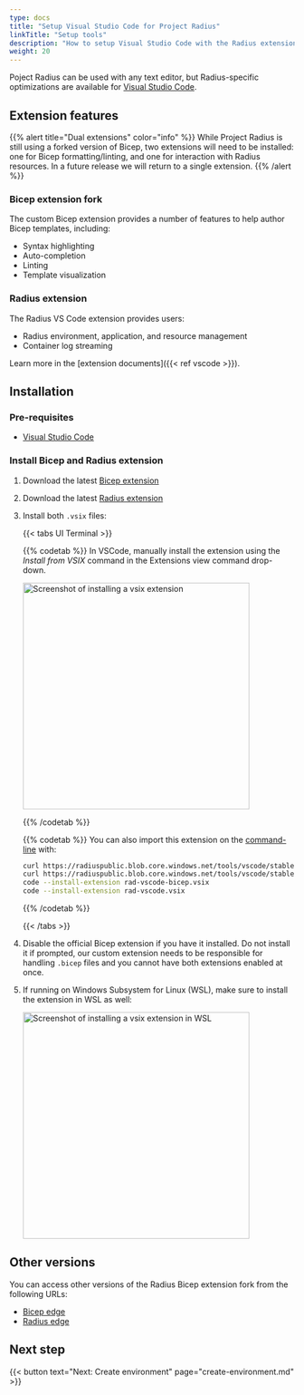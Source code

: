 ```yaml
---
type: docs
title: "Setup Visual Studio Code for Project Radius"
linkTitle: "Setup tools"
description: "How to setup Visual Studio Code with the Radius extension for easy application authoring"
weight: 20
---
```


Poject Radius can be used with any text editor, but Radius-specific optimizations are available for [Visual Studio Code](https://code.visualstudio.com/).

## Extension features

{{% alert title="Dual extensions" color="info" %}}
While Project Radius is still using a forked version of Bicep, two extensions will need to be installed: one for Bicep formatting/linting, and one for interaction with Radius resources. In a future release we will return to a single extension.
{{% /alert %}}

### Bicep extension fork

The custom Bicep extension provides a number of features to help author Bicep templates, including:

- Syntax highlighting
- Auto-completion
- Linting
- Template visualization

### Radius extension

The Radius VS Code extension provides users:

- Radius environment, application, and resource management
- Container log streaming

Learn more in the [extension documents]({{< ref vscode >}}).

## Installation

### Pre-requisites

- [Visual Studio Code](https://code.visualstudio.com/)

### Install Bicep and Radius extension

1. Download the latest [Bicep extension](https://get.radapp.dev/tools/vscode/stable/rad-vscode-bicep.vsix)

1. Download the latest [Radius extension](https://get.radapp.dev/tools/vscode/stable/rad-vscode.vsix)

1. Install both `.vsix` files:

   {{< tabs UI Terminal >}}

   {{% codetab %}}
   In VSCode, manually install the extension using the *Install from VSIX* command in the Extensions view command drop-down.

   <img src="./vsix-install.png" alt="Screenshot of installing a vsix extension" width=400>

   {{% /codetab %}}

   {{% codetab %}}
   You can also import this extension on the [command-line](https://code.visualstudio.com/docs/editor/extension-gallery#_install-from-a-vsix) with:

   ```bash
   curl https://radiuspublic.blob.core.windows.net/tools/vscode/stable/rad-vscode-bicep.vsix --output rad-vscode-bicep.vsix
   curl https://radiuspublic.blob.core.windows.net/tools/vscode/stable/rad-vscode.vsix --output rad-vscode.vsix
   code --install-extension rad-vscode-bicep.vsix
   code --install-extension rad-vscode.vsix
   ```

   {{% /codetab %}}

   {{< /tabs >}}

1. Disable the official Bicep extension if you have it installed. Do not install it if prompted, our custom extension needs to be responsible for handling `.bicep` files and you cannot have both extensions enabled at once.

1. If running on Windows Subsystem for Linux (WSL), make sure to install the extension in WSL as well:

   <img src="./wsl-extension.png" alt="Screenshot of installing a vsix extension in WSL" width=400>

## Other versions

You can access other versions of the Radius Bicep extension fork from the following URLs:

- [Bicep edge](https://radiuspublic.blob.core.windows.net/tools/vscode/edge/rad-vscode-bicep.vsix)
- [Radius edge](https://radiuspublic.blob.core.windows.net/tools/vscode/edge/rad-vscode.vsix)

## Next step

{{< button text="Next: Create environment" page="create-environment.md" >}}
